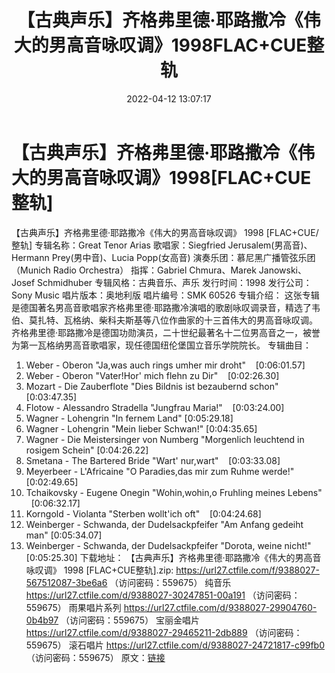 ﻿---
title: 【古典声乐】齐格弗里德·耶路撒冷《伟大的男高音咏叹调》1998FLAC+CUE整轨
date: 2022-04-12 13:07:17
categories: 古典音乐、新世纪、纯音雅乐
tags: 纯音雅乐
---
# 【古典声乐】齐格弗里德·耶路撒冷《伟大的男高音咏叹调》1998[FLAC+CUE整轨]

【古典声乐】齐格弗里德·耶路撒冷《伟大的男高音咏叹调》 1998 [FLAC+CUE/整轨]
专辑名称：Great Tenor Arias
歌唱家：Siegfried Jerusalem(男高音)、Hermann Prey(男中音)、Lucia
Popp(女高音)
演奏乐团：慕尼黑广播管弦乐团（Munich Radio Orchestra）
指挥：Gabriel Chmura、Marek Janowski、Josef Schmidhuber
专辑风格：古典音乐、声乐
发行时间：1998
发行公司：Sony Music
唱片版本：奥地利版
唱片编号：SMK 60526
专辑介绍：
这张专辑是德国著名男高音歌唱家齐格弗里德·耶路撒冷演唱的歌剧咏叹调录音，精选了韦伯、莫扎特、瓦格纳、柴科夫斯基等八位作曲家的十三首伟大的男高音咏叹调。
齐格弗里德·耶路撒冷是德国功勋演员，二十世纪最著名十二位男高音之一，被誉为第一瓦格纳男高音歌唱家，现任德国纽伦堡国立音乐学院院长。
专辑曲目：
01. Weber - Oberon "Ja,was auch rings umher mir
droht"    [0:06:01.57]
02. Weber - Oberon "Vater!Hor' mich flehn zu
Dir"    [0:02:26.30]
03. Mozart - Die Zauberflote "Dies Bildnis ist bezaubernd
schon"    [0:03:47.35]
04. Flotow - Alessandro Stradella "Jungfrau
Maria!"    [0:03:24.00]
05. Wagner - Lohengrin "In fernem Land"
[0:05:29.18]
06. Wagner - Lohengrin "Mein lieber Schwan!"
[0:04:35.65]
07. Wagner - Die Meistersinger von Numberg "Morgenlich
leuchtend in rosigem Schein"
[0:04:26.22]
08. Smetana - The Bartered Bride "Wart'
nur,wart"    [0:03:33.08]
09. Meyerbeer - L'Africaine "O Paradies,das mir zum Ruhme
werde!"    [0:02:49.65]
10. Tchaikovsky - Eugene Onegin "Wohin,wohin,o Fruhling meines
Lebens"    [0:06:32.17]
11. Korngold - Violanta "Sterben wollt'ich
oft"    [0:04:24.68]
12. Weinberger - Schwanda, der Dudelsackpfeifer "Am Anfang
gedeiht man"
[0:05:34.07]
13. Weinberger - Schwanda, der Dudelsackpfeifer "Dorota, weine
nicht!"    [0:05:25.30]
下载地址：
【古典声乐】齐格弗里德·耶路撒冷《伟大的男高音咏叹调》 1998 [FLAC+CUE整轨].zip: https://url27.ctfile.com/f/9388027-567512087-3be6a6
（访问密码：559675）
纯音乐
https://url27.ctfile.com/d/9388027-30247851-00a191
（访问密码：559675）
雨果唱片系列
https://url27.ctfile.com/d/9388027-29904760-0b4b97
（访问密码：559675）
宝丽金唱片
https://url27.ctfile.com/d/9388027-29465211-2db889
（访问密码：559675）
滚石唱片
https://url27.ctfile.com/d/9388027-24721817-c99fb0
（访问密码：559675）
原文：[链接](https://blog.sina.com.cn/s/blog_1647c7e7601030wmu.html)